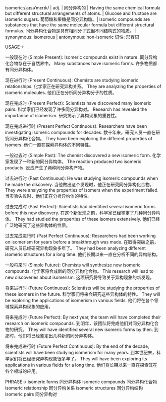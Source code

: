 isomeric:/ˌaɪsəˈmɛrɪk/ | adj. | 同分异构的 | Having the same chemical formula but different structural arrangements of atoms. |  Glucose and fructose are isomeric sugars. 葡萄糖和果糖是同分异构糖。| isomeric compounds are substances that have the same molecular formula but different structural formulas. 同分异构化合物是具有相同分子式但不同结构式的物质。 | synonymous: isomerous | antonymous: non-isomeric
词性: 形容词

USAGE->

一般现在时 (Simple Present):
Isomeric compounds exist in nature. 同分异构化合物存在于自然界中。
Many substances have isomeric forms. 许多物质都有同分异构体。

现在进行时 (Present Continuous):
Chemists are studying isomeric relationships. 化学家正在研究异构关系。
They are analyzing the properties of isomeric molecules. 他们正在分析同分异构分子的性质。

现在完成时 (Present Perfect):
Scientists have discovered many isomeric pairs. 科学家们已经发现了许多同分异构对。
Research has revealed the importance of isomerism. 研究揭示了异构现象的重要性。

现在完成进行时 (Present Perfect Continuous):
Researchers have been investigating isomeric compounds for decades. 数十年来，研究人员一直在研究同分异构化合物。
They have been exploring the different properties of isomers.  他们一直在探索异构体的不同特性。

一般过去时 (Simple Past):
The chemist discovered a new isomeric form. 化学家发现了一种新的同分异构体。
The reaction produced two isomeric products. 反应产生了两种同分异构产物。

过去进行时 (Past Continuous):
He was studying isomeric compounds when he made the discovery. 当他做出这个发现时，他正在研究同分异构化合物。
They were analyzing the properties of isomers when the experiment failed. 当实验失败时，他们正在分析异构体的特性。


过去完成时 (Past Perfect):
Scientists had identified several isomeric forms before this new discovery. 在这个新发现之前，科学家已经鉴定了几种同分异构体。
They had studied the properties of these isomers extensively.  他们已经广泛地研究了这些异构体的性质。


过去完成进行时 (Past Perfect Continuous):
Researchers had been working on isomerism for years before a breakthrough was made.  在取得突破之前，研究人员已经研究异构现象多年了。
They had been analyzing different isomeric structures for a long time.  他们长期以来一直在分析不同的异构结构。

一般将来时 (Simple Future):
Chemists will synthesize new isomeric compounds. 化学家将合成新的同分异构化合物。
This research will lead to new discoveries about isomerism. 这项研究将导致关于异构现象的新发现。

将来进行时 (Future Continuous):
Scientists will be studying the properties of these isomers in the future. 科学家们将来会研究这些异构体的特性。
They will be exploring the applications of isomerism in various fields. 他们将在各个领域探索异构现象的应用。


将来完成时 (Future Perfect):
By next year, the team will have completed their research on isomeric compounds. 到明年，该团队将完成他们对同分异构化合物的研究。
They will have identified several new isomeric forms by then. 到那时，他们将已经鉴定出几种新的同分异构体。


将来完成进行时 (Future Perfect Continuous):
By the end of the decade, scientists will have been studying isomerism for many years. 到本世纪末，科学家们将已经研究异构现象很多年了。
They will have been exploring its applications in various fields for a long time. 他们将长期以来一直在探索其在各个领域的应用。


PHRASE->
isomeric forms  同分异构体
isomeric compounds 同分异构化合物
isomeric relationship 同分异构关系
isomeric structures 同分异构结构
isomeric pairs 同分异构对
